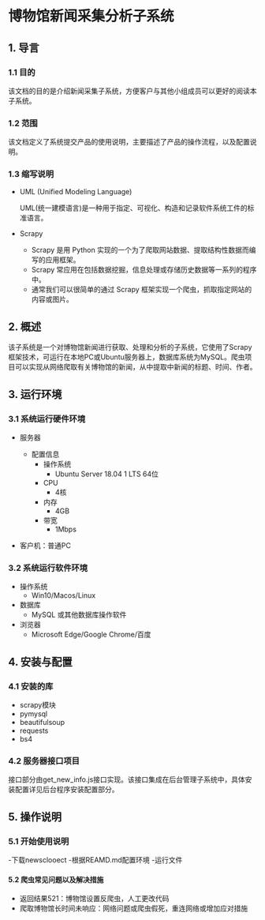 # 博物馆新闻采集分析子系统

## 1. 导言

### 1.1 目的

该文档的目的是介绍新闻采集子系统，方便客户与其他小组成员可以更好的阅读本子系统。

### 1.2 范围

该文档定义了系统提交产品的使用说明，主要描述了产品的操作流程，以及配置说明。

### 1.3 缩写说明

- UML (Unified Modeling Language)
	
	UML(统一建模语言)是一种用于指定、可视化、构造和记录软件系统工件的标准语言。

- Scrapy
	
	- Scrapy 是用 Python 实现的一个为了爬取网站数据、提取结构性数据而编写的应用框架。
	- Scrapy 常应用在包括数据挖掘，信息处理或存储历史数据等一系列的程序中。
	- 通常我们可以很简单的通过 Scrapy 框架实现一个爬虫，抓取指定网站的内容或图片。

## 2. 概述

该子系统是一个对博物馆新闻进行获取、处理和分析的子系统，它使用了Scrapy框架技术，可运行在本地PC或Ubuntu服务器上，数据库系统为MySQL。爬虫项目可以实现从网络爬取有关博物馆的新闻，从中提取中新闻的标题、时间、作者。

## 3. 运行环境

### 3.1 系统运行硬件环境

- 服务器
  - 配置信息
    - 操作系统
      - Ubuntu Server 18.04 1 LTS 64位
    - CPU
      - 4核
    - 内存
      - 4GB
    - 带宽
      - 1Mbps
  
- 客户机：普通PC

### 3.2 系统运行软件环境
- 操作系统
  - Win10/Macos/Linux
- 数据库
  - MySQL 或其他数据库操作软件
- 浏览器
  - Microsoft Edge/Google Chrome/百度

## 4. 安装与配置

### 4.1 安装的库

- scrapy模块
- pymysql
- beautifulsoup
- requests
- bs4

### 4.2 服务器接口项目

接口部分由get_new_info.js接口实现。该接口集成在后台管理子系统中，具体安装配置详见后台程序安装配置部分。


## 5. 操作说明

### 5.1 开始使用说明

-下载newsclooect
-根据REAMD.md配置环境
-运行文件

#### 5.2 爬虫常见问题以及解决措施

- 返回结果521：博物馆设置反爬虫，人工更改代码
- 爬取博物馆长时间未响应：网络问题或爬虫假死，重连网络或增加应对措施

